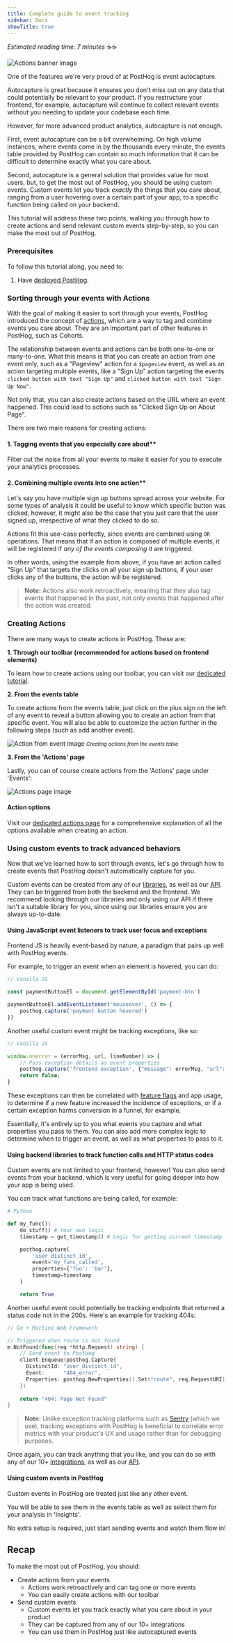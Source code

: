 ```yaml
---
title: Complete guide to event tracking 
sidebar: Docs
showTitle: true
---
```


_Estimated reading time: 7 minutes_ ☕☕

![Actions banner image](../../images/tutorials/banners/actions.png)

One of the features we're very proud of at PostHog is event autocapture.

Autocapture is great because it ensures you don't miss out on any data that could potentially be relevant to your product. If you restructure your frontend, for example, autocapture will continue to collect relevant events without you needing to update your codebase each time. 

However, for more advanced product analytics, autocapture is not enough. 

First, event autocapture can be a bit overwhelming. On high volume instances, where events come in by the thousands every minute, the events table provided by PostHog can contain so much information that it can be difficult to determine exactly what you care about. 

Second, autocapture is a general solution that provides value for most users, but, to get the most out of PostHog, you should be using custom events. Custom events let you track _exactly_ the things that you care about, ranging from a user hovering over a certain part of your app, to a specific function being called on your backend.

This tutorial will address these two points, walking you through how to create actions and send relevant custom events step-by-step, so you can make the most out of PostHog.

### Prerequisites

To follow this tutorial along, you need to:

1. Have [deployed PostHog](/docs/deployment).

### Sorting through your events with Actions

With the goal of making it easier to sort through your events, PostHog introduced the concept of [actions](/docs/user-guides/actions), which are a way to tag and combine events you care about. They are an important part of other features in PostHog, such as Cohorts. <!-- Link to Cohorts Tutorial Here -->

The relationship between events and actions can be both one-to-one or many-to-one. What this means is that you can create an action from one event only, such as a "Pageview" action for a `$pageview` event, as well as an action targeting multiple events, like a "Sign Up" action targeting the events `clicked button with text "Sign Up"` and `clicked button with text "Sign Up Now"`.

Not only that, you can also create actions based on the URL where an event happened. This could lead to actions such as "Clicked Sign Up on About Page".

There are two main reasons for creating actions:

#### 1. Tagging events that you especially care about**

Filter out the noise from all your events to make it easier for you to execute your analytics processes.

#### 2. Combining multiple events into one action**

Let's say you have multiple sign up buttons spread across your website. For some types of analysis it could be useful to know which specific button was clicked, however, it might also be the case that you just care that the user signed up, irrespective of what they clicked to do so.

Actions fit this use-case perfectly, since events are combined using `OR` operations. That means that if an action is composed of multiple events, it will be registered if _any of the events composing it_ are triggered. 

In other words, using the example from above, if you have an action called "Sign Up" that targets the clicks on all your sign up buttons, if your user clicks any of the buttons, the action will be registered.

> **Note:** Actions also work retroactively, meaning that they also tag events that happened in the past, not only events that happened after the action was created.

### Creating Actions

There are many ways to create actions in PostHog. These are:

**1. Through our toolbar (recommended for actions based on frontend elements)**

To learn how to create actions using our toolbar, you can visit our [dedicated tutorial](/docs/tutorials/toolbar/#creating-actions).

**2. From the events table**

To create actions from the events table, just click on the plus sign on the left of any event to reveal a button allowing you to create an action from that specific event. You will also be able to customize the action further in the following steps (such as add another event). 

![Action from event image](../../images/tutorials/actions/action-from-event.png)
<small class='centered'>_Creating actions from the events table_</small>


**3. From the 'Actions' page**

Lastly, you can of course create actions from the 'Actions' page under 'Events':

![Actions page image](../../images/features/actions/actions-page.png)

#### Action options

Visit our [dedicated actions page](/docs/user-guides/actions/) for a comprehensive explanation of all the options available when creating an action.

### Using custom events to track advanced behaviors 

Now that we've learned how to sort through events, let's go through how to create events that PostHog doesn't automatically capture for you.

Custom events can be created from any of our [libraries](/docs/integrate/overview), as well as our [API](/docs/api/overview). They can be triggered from both the backend and the frontend. We recommend looking through our libraries and only using our API if there isn't a suitable library for you, since using our libraries ensure you are always up-to-date.

#### Using JavaScript event listeners to track user focus and exceptions

Frontend JS is heavily event-based by nature, a paradigm that pairs up well with PostHog events.

For example, to trigger an event when an element is hovered, you can do:

```js
// Vanilla JS

const paymentButtonEl = document.getElementById('payment-btn')

paymentButtonEl.addEventListener('mouseover', () => {
    posthog.capture('payment button hovered')
})

```

Another useful custom event might be tracking exceptions, like so:

```js
// Vanilla JS

window.onerror = (errorMsg, url, lineNumber) => {
    // Pass exception details as event properties
    posthog.capture('frontend exception', {"message": errorMsg, "url": url, "lineNumber": lineNumber})
    return false;
}
```

These exceptions can then be correlated with [feature flags](/docs/user-guides/feature-flags) and app usage, to determine if a new feature increased the incidence of exceptions, or if a certain exception harms conversion in a funnel, for example. 

Essentially, it's entirely up to you what events you capture and what properties you pass to them. You can also add more complex logic to determine when to trigger an event, as well as what properties to pass to it.

#### Using backend libraries to track function calls and HTTP status codes

Custom events are not limited to your frontend, however! You can also send events from your backend, which is very useful for going deeper into how your app is being used. 

You can track what functions are being called, for example:

```python
# Python

def my_func():
    do_stuff() # Your own logic
    timestamp = get_timestamp() # Logic for getting current timestamp

    posthog.capture(
        'user_distinct_id', 
        event='my_func_called', 
        properties={'foo': 'bar'},
        timestamp=timestamp
    )

    return True
```

Another useful event could potentially be tracking endpoints that returned a status code not in the 200s. Here's an example for tracking 404s:

```go
// Go + Martini Web Framework

// Triggered when route is not found
m.NotFound(func(req *http.Request) string) {
    // Send event to PostHog 
    client.Enqueue(posthog.Capture{
      DistinctId: "user_distinct_id",
      Event:      "404_error",
      Properties: posthog.NewProperties().Set("route", req.RequestURI)
    })
    
    return "404: Page Not Found"
}
```

> **Note:** Unlike exception tracking platforms such as [Sentry](https://sentry.io/) (which we use), tracking exceptions with PostHog is beneficial to correlate error metrics with your product's UX and usage rather than for debugging purposes.

Once again, you can track anything that you like, and you can do so with any of our 10+ [integrations](/docs/integrate/overview), as well as our [API](/docs/api).

#### Using custom events in PostHog

Custom events in PostHog are treated just like any other event. 

You will be able to see them in the events table as well as select them for your analysis in 'Insights'.

No extra setup is required, just start sending events and watch them flow in!

## **Recap**

To make the most out of PostHog, you should:

- Create actions from your events
  - Actions work retroactively and can tag one or more events
  - You can easily create actions with our toolbar
- Send custom events
  - Custom events let you track exactly what you care about in your product
  - They can be captured from any of our 10+ integrations
  - You can use them in PostHog just like autocaptured events
